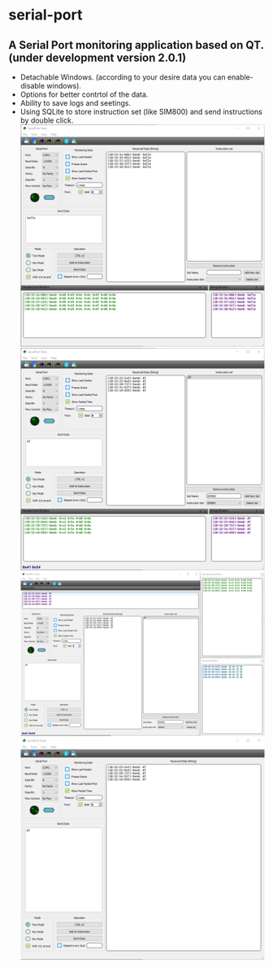 # serial-port
A Serial Port monitoring application based on QT. (under development version 2.0.1)
-----------------------------------------------------------------------------------
- Detachable Windows. (according to your desire data you can enable-disable windows).
- Options for better contrtol of the data.
- Ability to save logs and seetings. 
- Using SQLite to store instruction set (like SIM800) and send instructions by double click.
![img](https://github.com/MahmoodShabanifard/MyApplications/blob/main/1.png)
![img](https://github.com/MahmoodShabanifard/MyApplications/blob/main/2.png)
![img](https://github.com/MahmoodShabanifard/MyApplications/blob/main/3.png)
![img](https://github.com/MahmoodShabanifard/MyApplications/blob/main/4.png)

